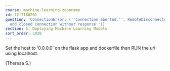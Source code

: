 ```yaml
---
course: machine-learning-zoomcamp
id: f2f7180201
question: 'ConnectionError: (''Connection aborted.'', RemoteDisconnected(''Remote
  end closed connection without response''))'
section: 5. Deploying Machine Learning Models
sort_order: 2020
---
```


Set the host to ‘0.0.0.0’ on the flask app and dockerfile then RUN the url using localhost.

(Theresa S.)

